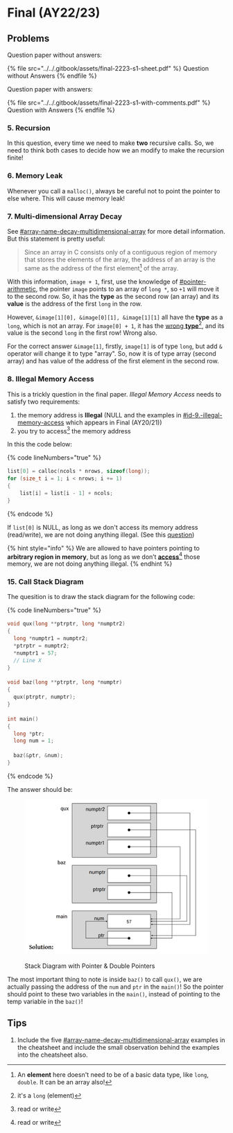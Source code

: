 # Final (AY22/23)

## Problems

Question paper without answers:

{% file src="../../.gitbook/assets/final-2223-s1-sheet.pdf" %}
Question without Answers
{% endfile %}

Question paper with answers:

{% file src="../../.gitbook/assets/final-2223-s1-with-comments.pdf" %}
Question with Answers
{% endfile %}

### 5. Recursion

In this question, every time we need to make **two** recursive calls. So, we need to think both cases to decide how we an modify to make the recursion finite!

### 6. Memory Leak

Whenever you call a `malloc()`, always be careful not to point the pointer to else where. This will cause memory leak!

### 7. Multi-dimensional Array Decay

See [#array-name-decay-multidimensional-array](../../lec-tut-lab-exes/lecture/lec-08-multi-d-array-efficiency/#array-name-decay-multidimensional-array "mention") for more detail information. But this statement is pretty useful:

> Since an array in C consists only of a contiguous region of memory that stores the elements of the array, the address of an array is the same as the address of the first element[^1] of the array.

With this information, `image + 1`, first, use the knowledge of [#pointer-arithmetic](../../lec-tut-lab-exes/lecture/lec-07-pointers-memory-management.md#pointer-arithmetic "mention"), the pointer `image` points to an array of `long *`, so `+1` will move it to the second row. So, it has the **type** as the second row (an array) and its **value** is the address of the first `long` in the row.

However, `&image[1][0], &image[0][1], &image[1][1]` all have the **type** as a `long`, which is not an array. For `image[0] + 1`, it has the [wrong **type**](#user-content-fn-2)[^2], and its value is the second `long` in the first row! Wrong also.

For the correct answer `&image[1]`, firstly, `image[1]` is of type `long`, but add `&` operator will change it to type "array". So, now it is of type array (second array) and has value of the address of the first element in the second row.

### 8. Illegal Memory Access

This is a trickly question in the final paper. _Illegal Memory Access_ needs to satisfy two requirements:

1. the memory address is **Illegal** (NULL and the examples in [#id-9.-illegal-memory-access](final-ay20-21.md#id-9.-illegal-memory-access "mention") which appears in Final (AY20/21))
2. you try to access[^3] the memory address

In this the code below:

{% code lineNumbers="true" %}
```c
list[0] = calloc(ncols * nrows, sizeof(long));
for (size_t i = 1; i < nrows; i += 1)
{
    list[i] = list[i - 1] + ncols;
}
```
{% endcode %}

If `list[0]` is NULL, as long as we don't access its memory address (read/write), we are not doing anything illegal. (See this [question](https://piazza.com/class/lz3qhq0epwf53k/post/389))

{% hint style="info" %}
We are allowed to have pointers pointing to **arbitrary region in memory**, but as long as we don’t [**access**](#user-content-fn-4)[^4] those memory, we are not doing anything illegal.
{% endhint %}

### 15. Call Stack Diagram

The quesition is to draw the stack diagram for the following code:

{% code lineNumbers="true" %}
```c
void qux(long **ptrptr, long *numptr2)
{
  long *numptr1 = numptr2;
  *ptrptr = numptr2;
  *numptr1 = 57;
  // Line X
}

void baz(long **ptrptr, long *numptr)
{
  qux(ptrptr, numptr);
}

int main()
{
  long *ptr;
  long num = 1;

  baz(&ptr, &num);
}

```
{% endcode %}

The answer should be:

<figure><img src="../../.gitbook/assets/Final-2223-Q15.png" alt="" width="563"><figcaption><p>Stack Diagram with Pointer &#x26; Double Pointers</p></figcaption></figure>

The most important thing to note is inside `baz()` to call `qux()`, we are actually passing the address of the `num` and `ptr` in the `main()`! So the pointer should point to these two variables in the `main()`, instead of pointing to the temp variable in the `baz()`!

## Tips

1. Include the five [#array-name-decay-multidimensional-array](../../lec-tut-lab-exes/lecture/lec-08-multi-d-array-efficiency/#array-name-decay-multidimensional-array "mention") examples in the cheatsheet and include the small observation behind the examples into the cheatsheet also.

[^1]: An **element** here doesn't need to be of a basic data type, like `long`, `double`. It can be an array also!

[^2]: it's a `long` (element)

[^3]: read or write

[^4]: read or write
